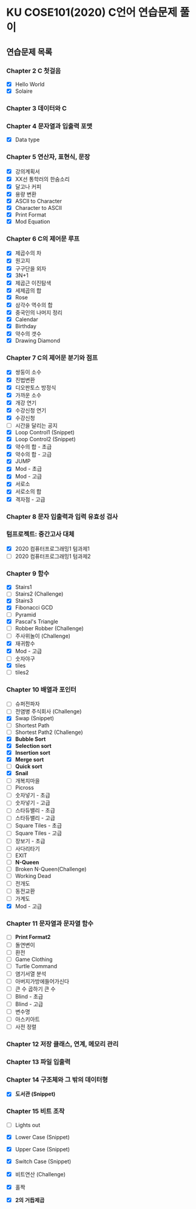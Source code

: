 # KU COSE101(2020) C언어 연습문제 풀이

## 연습문제 목록
### Chapter 2	C 첫걸음	 	
 - [x] Hello World
 - [x] Solaire

### Chapter 3	데이터와 C	

### Chapter 4	문자열과 입출력 포맷	
 - [x] Data type

### Chapter 5	연산자, 표현식, 문장	
 - [x] 강의계획서
 - [x] XX선 통학러의 한숨소리
 - [x] 달고나 커피
 - [x] 용량 변환
 - [x] ASCII to Character
 - [x] Character to ASCII
 - [x] Print Format
 - [x] Mod Equation

### Chapter 6	C의 제어문 루프
 - [x] 제곱수의 차
 - [x] 원고지
 - [x] 구구단을 외자
 - [x] 3N+1
 - [x] 제곱근 이진탐색
 - [x] 세제곱의 합
 - [x] Rose
 - [x] 삼각수 역수의 합
 - [x] 중국인의 나머지 정리
 - [x] Calendar
 - [x] Birthday
 - [x] 약수의 갯수 
 - [x] Drawing Diamond
	
### Chapter 7	C의 제어문 분기와 점프	
 - [x] 쌍둥이 소수
 - [x] 진법변환
 - [x] 디오판토스 방정식
 - [x] 가까운 소수
 - [x] 개강 연기
 - [x] 수강신청 연기
 - [x] 수강신청
 - [ ] 시간을 달리는 공지
 - [x] Loop Control1 (Snippet)
 - [x] Loop Control2 (Snippet)
 - [x] 약수의 합 - 초급
 - [x] 약수의 합 - 고급
 - [x] JUMP
 - [x] Mod - 초급
 - [x] Mod - 고급
 - [x] 서로소
 - [x] 서로소의 합
 - [x] 격자점 - 고급
 	
### Chapter 8	문자 입출력과 입력 유효성 검사
	 	
### 텀프로젝트: 중간고사 대체
 - [x] 2020 컴퓨터프로그래밍1 텀과제1
 - [ ] 2020 컴퓨터프로그래밍1 텀과제2

### Chapter 9	함수	 
 - [x] Stairs1
 - [ ] Stairs2 (Challenge)
 - [x] Stairs3
 - [x] Fibonacci GCD
 - [ ] Pyramid
 - [x] Pascal's Triangle
 - [ ] Robber Robber (Challenge)
 - [ ] 주사위놀이 (Challenge)
 - [x] 재귀함수
 - [x] Mod - 고급
 - [ ] 숫자야구
 - [x] tiles
 - [ ] tiles2	

### Chapter 10	배열과 포인터	
 - [ ] 슈퍼전파자
 - [ ] 전염병 주식회사 (Challenge)
 - [x] Swap (Snippet)
 - [ ] Shortest Path
 - [ ] Shortest Path2 (Challenge)
 - [x] **Bubble Sort**
 - [x] **Selection sort**
 - [x] **Insertion sort**
 - [x] **Merge sort**
 - [ ] **Quick sort**
 - [x] **Snail**
 - [ ] 개복치마을
 - [ ] Picross
 - [ ] 숫자넣기 - 초급
 - [ ] 숫자넣기 - 고급
 - [ ] 스타듀밸리 - 초급
 - [ ] 스타듀밸리 - 고급
 - [ ] Square Tiles - 초급
 - [ ] Square Tiles - 고급
 - [ ] 장보기 - 초급
 - [ ] 사다리타기
 - [ ] EXIT
 - [ ] **N-Queen**
 - [ ] Broken N-Queen(Challenge)
 - [ ] Working Dead
 - [ ] 전개도
 - [ ] 동전교환
 - [ ] 가계도
 - [x] Mod - 고급 	

### Chapter 11	문자열과 문자열 함수
 - [ ] **Print Format2**
 - [ ] 돌연변이
 - [ ] 환전
 - [ ] Game Clothing
 - [ ] Turtle Command
 - [ ] 염기서열 분석
 - [ ] 아버지가방에들어가신다
 - [ ] 큰 수 곱하기 큰 수
 - [ ] Blind - 초급
 - [ ] Blind - 고급
 - [ ] 변수명
 - [ ] 아스키아트
 - [ ] 사전 정렬
	 	
### Chapter 12	저장 클래스, 연계, 메모리 관리	 	
### Chapter 13	파일 입출력	 	
### Chapter 14	구조체와 그 밖의 데이터형	
 - [x] **도서관 (Snippet)**

### Chapter 15	비트 조작	 
 - [ ] Lights out
 - [x] Lower Case (Snippet)
 - [x] Upper Case (Snippet)
 - [x] Switch Case (Snippet)
 - [x] 비트연산 (Challenge)
 - [x] 홀짝
 - [x] **2의 거듭제곱**
	
